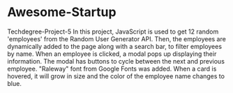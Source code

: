 # Awesome-Startup

Techdegree-Project-5
In this project, JavaScript is used to get 12 random 'employees' from the Random User Generator API.
Then, the employees are dynamically added to the page along with a search bar, to filter employees by name. When an employee is clicked, a modal pops up displaying their information. The modal has buttons to cycle between the next and previous employee.
"Raleway" font from Google Fonts was added. When a card is hovered, it will grow in size and the color of the employee name changes to blue.
